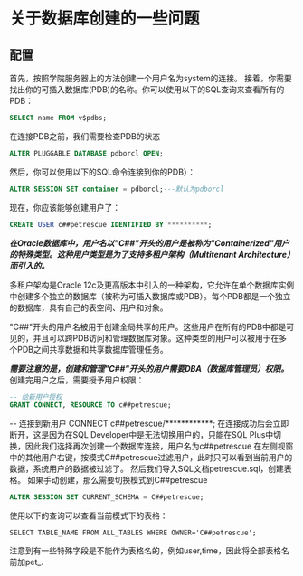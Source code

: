 # 关于数据库创建的一些问题
## 配置
  首先，按照学院服务器上的方法创建一个用户名为system的连接。
  接着，你需要找出你的可插入数据库(PDB)的名称。你可以使用以下的SQL查询来查看所有的PDB：
```sql
SELECT name FROM v$pdbs;
```
在连接PDB之前，我们需要检查PDB的状态
```sql
ALTER PLUGGABLE DATABASE pdborcl OPEN;
```
然后，你可以使用以下的SQL命令连接到你的PDB）：
```sql
ALTER SESSION SET container = pdborcl;---默认为pdborcl
```
现在，你应该能够创建用户了：
```sql
CREATE USER c##petrescue IDENTIFIED BY **********;
```
***在Oracle数据库中，用户名以"C##"开头的用户是被称为"Containerized"用户的特殊类型。这种用户类型是为了支持多租户架构（Multitenant Architecture）而引入的。***

多租户架构是Oracle 12c及更高版本中引入的一种架构，它允许在单个数据库实例中创建多个独立的数据库（被称为可插入数据库或PDB）。每个PDB都是一个独立的数据库，具有自己的表空间、用户和对象。

"C##"开头的用户名被用于创建全局共享的用户。这些用户在所有的PDB中都是可见的，并且可以跨PDB访问和管理数据库对象。这种类型的用户可以被用于在多个PDB之间共享数据和共享数据库管理任务。

***需要注意的是，创建和管理"C##"开头的用户需要DBA（数据库管理员）权限。***
创建完用户之后，需要授予用户权限：
```sql
-- 给新用户授权
GRANT CONNECT, RESOURCE TO c##petrescue;
```
-- 连接到新用户
CONNECT c##petrescue/************;
在连接成功后会立即断开，这是因为在SQL Developer中是无法切换用户的，只能在SQL Plus中切换，因此我们选择再次创建一个数据库连接，用户名为c##petrescue
在左侧视窗中的其他用户右键，按模式C##petrescue过滤用户，此时只可以看到当前用户的数据，系统用户的数据被过滤了。
然后我们导入SQL文档petrescue.sql，创建表格。
如果手动创建，那么需要切换模式到C##petrescue
```sql
ALTER SESSION SET CURRENT_SCHEMA = C##petrescue;
```
使用以下的查询可以查看当前模式下的表格：
```
SELECT TABLE_NAME FROM ALL_TABLES WHERE OWNER='C##petrescue';
```
注意到有一些特殊字段是不能作为表格名的，例如user,time，因此将全部表格名前加pet_.





